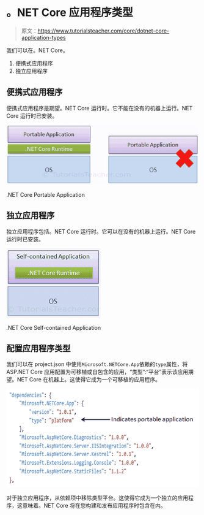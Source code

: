 # 。NET Core 应用程序类型

> 原文：<https://www.tutorialsteacher.com/core/dotnet-core-application-types>

我们可以在。NET Core。

1.  便携式应用程序
2.  独立应用程序

## 便携式应用程序

便携式应用程序是期望。NET Core 运行时。它不能在没有的机器上运行。NET Core 运行时已安装。

[![](img/93ea877d7386751398dabaa683048165.png)](../../Content/images/core/app-types.png)

.NET Core Portable Application



## 独立应用程序

独立应用程序包括。NET Core 运行时。它可以在没有的机器上运行。NET Core 运行时已安装。

[![](img/7a0661093480c0f6c6704dcc61a45c94.png)](../../Content/images/core/selfcontained-app.png)

.NET Core Self-contained Application



## 配置应用程序类型

我们可以在 project.json 中使用`Microsoft.NETCore.App`依赖的`type`属性，将 ASP.NET Core 应用配置为可移植或自包含的应用，“类型”:“平台”表示该应用期望。NET Core 在机器上。这使得它成为一个可移植的应用程序。

[![](img/9ffb2e71764cb1dffc7bfa3c6b3a3ba2.png)](../../Content/images/core/configure-app.png)

对于独立应用程序，从依赖项中移除类型平台。这使得它成为一个独立的应用程序，这意味着。NET Core 将在您构建和发布应用程序时包含在内。